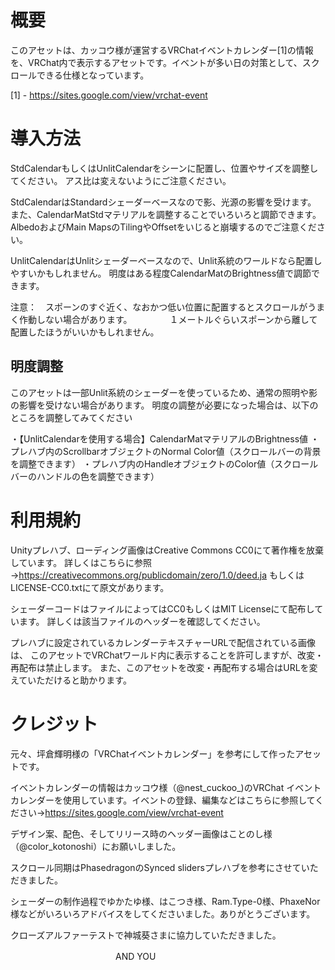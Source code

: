 # 概要
このアセットは、カッコウ様が運営するVRChatイベントカレンダー[1]の情報を、VRChat内で表示するアセットです。イベントが多い日の対策として、スクロールできる仕様となっています。

[1] - https://sites.google.com/view/vrchat-event

# 導入方法
StdCalendarもしくはUnlitCalendarをシーンに配置し、位置やサイズを調整してください。
アス比は変えないようにご注意ください。

StdCalendarはStandardシェーダーベースなので影、光源の影響を受けます。
また、CalendarMatStdマテリアルを調整することでいろいろと調節できます。
AlbedoおよびMain MapsのTilingやOffsetをいじると崩壊するのでご注意ください。

UnlitCalendarはUnlitシェーダーベースなので、Unlit系統のワールドなら配置しやすいかもしれません。
明度はある程度CalendarMatのBrightness値で調節できます。

注意：　スポーンのすぐ近く、なおかつ低い位置に配置するとスクロールがうまく作動しない場合があります。
　　　　１メートルぐらいスポーンから離して配置したほうがいいかもしれません。

## 明度調整
このアセットは一部Unlit系統のシェーダーを使っているため、通常の照明や影の影響を受けない場合があります。
明度の調整が必要になった場合は、以下のところを調整してみてください

・【UnlitCalendarを使用する場合】CalendarMatマテリアルのBrightness値
・プレハブ内のScrollbarオブジェクトのNormal Color値（スクロールバーの背景を調整できます）
・プレハブ内のHandleオブジェクトのColor値（スクロールバーのハンドルの色を調整できます）

# 利用規約
Unityプレハブ、ローディング画像はCreative Commons CC0にて著作権を放棄しています。
詳しくはこちらに参照→https://creativecommons.org/publicdomain/zero/1.0/deed.ja
もしくはLICENSE-CC0.txtにて原文があります。

シェーダーコードはファイルによってはCC0もしくはMIT Licenseにて配布しています。
詳しくは該当ファイルのヘッダーを確認してください。

プレハブに設定されているカレンダーテキスチャーURLで配信されている画像は、
このアセットでVRChatワールド内に表示することを許可しますが、改変・再配布は禁止します。
また、このアセットを改変・再配布する場合はURLを変えていただけると助かります。

# クレジット
元々、坪倉輝明様の「VRChatイベントカレンダー」を参考にして作ったアセットです。

イベントカレンダーの情報はカッコウ様（@nest_cuckoo_)のVRChat イベントカレンダーを使用しています。イベントの登録、編集などはこちらに参照してください→https://sites.google.com/view/vrchat-event

デザイン案、配色、そしてリリース時のヘッダー画像はことのし様（@color_kotonoshi）にお願いしました。

スクロール同期はPhasedragonのSynced slidersプレハブを参考にさせていただきました。

シェーダーの制作過程でゆかたゆ様、はこつき様、Ram.Type-0様、PhaxeNor様などがいろいろアドバイスをしてくださいました。ありがとうございます。

クローズアルファーテストで神城葵さまに協力していただきました。

　　　　　　　　　　　　AND YOU　　　　　